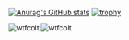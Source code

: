 [![Anurag's GitHub stats](https://github-readme-stats.vercel.app/api?username=wtfcolt&theme=github_dark&show_icons=true&include_all_commits=true&count_private=true)](https://github.com/anuraghazra/github-readme-stats)
[![trophy](https://github-profile-trophy.vercel.app/?username=wtfcolt&row=2&column=3&title=-unknown&theme=dark)](https://github.com/ryo-ma/github-profile-trophy)

<p><img align="left" src="https://github-readme-stats.vercel.app/api/top-langs?username=wtfcolt&show_icons=true&locale=en&layout=compact&theme=github_dark" alt="wtfcolt" />
<img align="center" src="https://github-readme-streak-stats.herokuapp.com/?user=wtfcolt&theme=dark" alt="wtfcolt" /></p>
